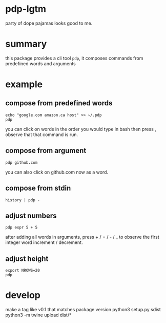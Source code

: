 # pdp-lgtm
party of dope pajamas looks good to me.

# summary
this package provides a cli tool `pdp`, it composes commands from predefined words and arguments

# example
## compose from predefined words
    echo "google.com amazon.ca host" >> ~/.pdp
    pdp
you can click on words in the order you would type in bash then press <Enter>, observe that that command is run.

## compose from argument
    pdp github.com
you can also click on github.com now as a word.

## compose from stdin
    history | pdp -

## adjust numbers
    pdp expr 5 + 5
after adding all words in arguments, press + / = / - / _ to observe the first integer word increment / decrement.

## adjust height
    export NROWS=20
    pdp

# develop
make a tag like v0.1 that matches package version
    python3 setup.py sdist
    python3 -m twine upload dist/*
